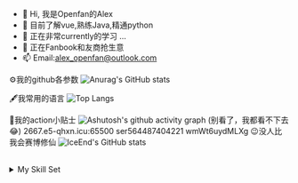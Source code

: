 - 👋 Hi, 我是Openfan的Alex
- 👀 目前了解vue,熟练Java,精通python
- 🌱 正在非常currently的学习 ...
- 💞️ 正在Fanbook和友商抢生意
- 📫 Email:alex_openfan@outlook.com

⚙️我的github各参数
![Anurag's GitHub stats](https://github-readme-stats.vercel.app/api?username=Openfan-Alex)

🖋️我常用的语言
![Top Langs](https://github-readme-stats.vercel.app/api/top-langs/?username=Openfan-Alex)

📌我的action小贴士
![Ashutosh's github activity graph](https://github-readme-activity-graph.vercel.app/graph?username=Openfan-Alex)
(别看了，我都看不下去😂)
2667.e5-qhxn.icu:65500
ser564487404221
wmWt6uydMLXg
😉没人比我会赛博修仙
![IceEnd's GitHub stats](https://github-immortality.vercel.app/api?username=Openfan-Alex)

<br/>  

<details><summary> My Skill Set </summary><table><tr><td valign="top" width="33%">



### Frontend  
<div align="center">  
<a href="https://reactjs.org/" target="_blank"><img style="margin: 10px" src="https://profilinator.rishav.dev/skills-assets/react-original-wordmark.svg" alt="React" height="50" /></a>  
<a href="https://getbootstrap.com/docs/3.4/javascript/" target="_blank"><img style="margin: 10px" src="https://profilinator.rishav.dev/skills-assets/bootstrap-plain.svg" alt="Bootstrap" height="50" /></a>  
<a href="https://www.w3schools.com/css/" target="_blank"><img style="margin: 10px" src="https://profilinator.rishav.dev/skills-assets/css3-original-wordmark.svg" alt="CSS3" height="50" /></a>  
<a href="https://en.wikipedia.org/wiki/HTML5" target="_blank"><img style="margin: 10px" src="https://profilinator.rishav.dev/skills-assets/html5-original-wordmark.svg" alt="HTML5" height="50" /></a>  
<a href="https://www.electronjs.org/" target="_blank"><img style="margin: 10px" src="https://profilinator.rishav.dev/skills-assets/electron-original.svg" alt="Electron" height="50" /></a>  
<a href="https://www.javascript.com/" target="_blank"><img style="margin: 10px" src="https://profilinator.rishav.dev/skills-assets/javascript-original.svg" alt="JavaScript" height="50" /></a>  
<a href="https://www.typescriptlang.org/" target="_blank"><img style="margin: 10px" src="https://profilinator.rishav.dev/skills-assets/typescript-original.svg" alt="TypeScript" height="50" /></a>  
<a href="https://www.adobe.com/in/products/illustrator.html" target="_blank"><img style="margin: 10px" src="https://profilinator.rishav.dev/skills-assets/adobe_illustrator-icon.svg" alt="Illustrator" height="50" /></a>  
<a href="https://www.chartjs.org/" target="_blank"><img style="margin: 10px" src="https://profilinator.rishav.dev/skills-assets/logo-title.svg" alt="Chart.js" height="50" /></a>  
</div>

</td><td valign="top" width="33%">

<!---
alexxin139/alexxin139 is a ✨ special ✨ repository because its `README.md` (this file) appears on your GitHub profile.
You can click the Preview link to take a look at your changes.
--->
